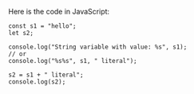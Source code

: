  Here is the code in JavaScript:
```
const s1 = "hello";
let s2;

console.log("String variable with value: %s", s1);
// or
console.log("%s%s", s1, " literal");

s2 = s1 + " literal";
console.log(s2);
```
